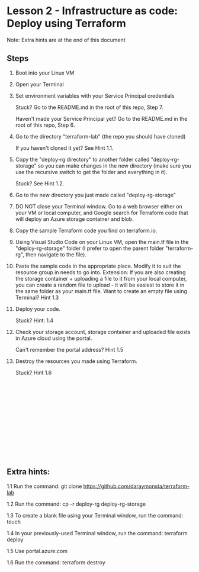 # Lesson 2 - Infrastructure as code: Deploy using Terraform

Note: Extra hints are at the end of this document

## Steps
1.	Boot into your Linux VM
2.	Open your Terminal
3.	Set environment variables with your Service Principal credentials

    Stuck?  Go to the README.md in the root of this repo, Step 7.

    Haven't made your Service Principal yet?  Go to the README.md in the root of this repo, Step 6.

4.	Go to the directory "terraform-lab" (the repo you should have cloned)

    If you haven't cloned it yet?  See Hint 1.1. 

5.	Copy the "deploy-rg directory" to another folder called "deploy-rg-storage" so you can make changes in the new directory (make sure you use the recursive switch to get the folder and everything in it).

    Stuck?  See Hint 1.2.

6.	Go to the new directory you just made called "deploy-rg-storage"
7.	DO NOT close your Terminal window.  Go to a web browser either on your VM or local computer, and Google search for Terraform code that will deploy an Azure storage container and blob.
8.	Copy the sample Terraform code you find on terraform.io.
9.	Using Visual Studio Code on your Linux VM, open the main.tf file in the "deploy-rg-storage" folder (I prefer to open the parent folder "terraform-rg", then navigate to the file).
10.	Paste the sample code in the appropriate place.  Modify it to suit the resource group in needs to go into.
    Extension:  If you are also creating the storage container + uploading a file to it from your local computer, you can create a random file to upload - it will be easiest to store it in the same folder as your main.tf file.
    Want to create an empty file using Terminal?  Hint 1.3
11.	Deploy your code.

    Stuck? Hint: 1.4

12.	Check your storage account, storage container and uploaded file exists in Azure cloud using the portal.

    Can't remember the portal address?  Hint 1.5

13.	Destroy the resources you made using Terraform.

    Stuck?  Hint 1.6



<br/><br/><br/><br/><br/><br/><br/><br/><br/><br/><br/><br/>






## Extra hints:
1.1	Run the command:  git clone https://github.com/daraymonsta/terraform-lab

1.2	Run the command: cp -r deploy-rg deploy-rg-storage

1.3	To create a blank file using your Terminal window, run the command: touch <name of file>

1.4	In your previously-used Terminal window, run the command: terraform deploy

1.5	Use portal.azure.com

1.6	Run the command: terraform destroy

